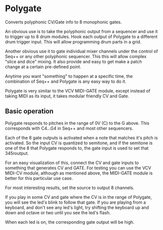 # Polygate

Converts polyphonic CV/Gate info to 8 monophonic gates.

An obvious use is to take the polyphonic output from a sequencer and use it to trigger up to 8 drum modules. Hook each output of Polygate to a different drum trigger input. This will allow programming drum parts in a grid.

Another obvious use it to gate individual mixer channels under the control of Seq++ or any other polyphonic sequencer. This this will allow complex "slice and dice" mixing. It also provide and easy to get make a patch change at a certain pre-defined point.

Anytime you want "something" to happen at a specific time, the combination of Seq++ and Polygate is any easy way to do it.

Polygate is very similar to the VCV MIDI-GATE module, except instead of taking MIDI as its input, it takes modular friendly CV and Gate.

## Basic operation

Polygate responds to pitches in the range of 0V (C) to the G above. This corresponds with C4...G4 in Seq++ and most other sequencers.

Each of the 8 gate outputs is activated when a note that matches it's pitch is activated. So the input CV is quantized to semitone, and if the semitone is one of the 8 that Polygate responds to, the gate input is used to set that 345routput.

For an easy visualization of this, connect the CV and gate inputs to something that generates CV and GATE. For testing you can use the VCV MIDI-CV module, although as mentioned above, the MIDI-GATE module is better for this particular use case.

For most interesting results, set the source to output 8 channels.

If you play in some CV and gate where the CV is in the range of Polygate, you will  see the led's blink to follow that gate. If you are playing from a keyboard, and don't see any led's light, try shifting the keyboard up and down and octave or two until you see the led's flash.

When each led is on, the corresponding gate output will be high.
